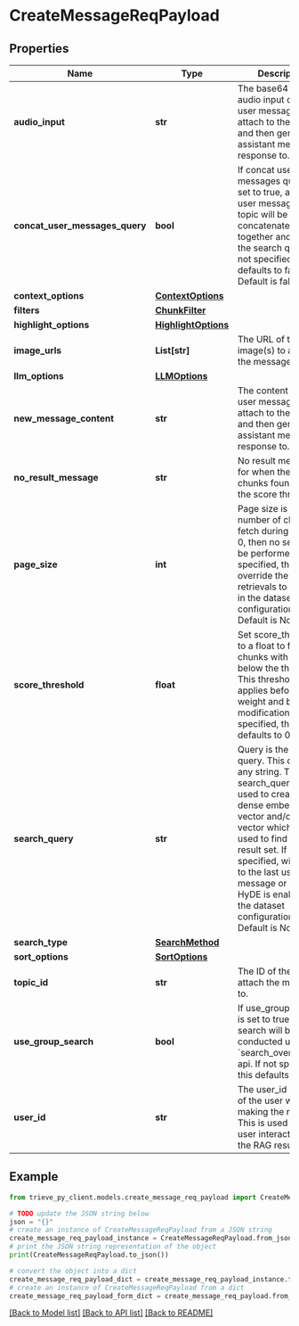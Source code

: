 # CreateMessageReqPayload


## Properties

Name | Type | Description | Notes
------------ | ------------- | ------------- | -------------
**audio_input** | **str** | The base64 encoded audio input of the user message to attach to the topic and then generate an assistant message in response to. | [optional] 
**concat_user_messages_query** | **bool** | If concat user messages query is set to true, all of the user messages in the topic will be concatenated together and used as the search query. If not specified, this defaults to false. Default is false. | [optional] 
**context_options** | [**ContextOptions**](ContextOptions.md) |  | [optional] 
**filters** | [**ChunkFilter**](ChunkFilter.md) |  | [optional] 
**highlight_options** | [**HighlightOptions**](HighlightOptions.md) |  | [optional] 
**image_urls** | **List[str]** | The URL of the image(s) to attach to the message. | [optional] 
**llm_options** | [**LLMOptions**](LLMOptions.md) |  | [optional] 
**new_message_content** | **str** | The content of the user message to attach to the topic and then generate an assistant message in response to. | [optional] 
**no_result_message** | **str** | No result message for when there are no chunks found above the score threshold. | [optional] 
**page_size** | **int** | Page size is the number of chunks to fetch during RAG. If 0, then no search will be performed. If specified, this will override the N retrievals to include in the dataset configuration. Default is None. | [optional] 
**score_threshold** | **float** | Set score_threshold to a float to filter out chunks with a score below the threshold. This threshold applies before weight and bias modifications. If not specified, this defaults to 0.0. | [optional] 
**search_query** | **str** | Query is the search query. This can be any string. The search_query will be used to create a dense embedding vector and/or sparse vector which will be used to find the result set. If not specified, will default to the last user message or HyDE if HyDE is enabled in the dataset configuration. Default is None. | [optional] 
**search_type** | [**SearchMethod**](SearchMethod.md) |  | [optional] 
**sort_options** | [**SortOptions**](SortOptions.md) |  | [optional] 
**topic_id** | **str** | The ID of the topic to attach the message to. | 
**use_group_search** | **bool** | If use_group_search is set to true, the search will be conducted using the &#x60;search_over_groups&#x60; api. If not specified, this defaults to false. | [optional] 
**user_id** | **str** | The user_id is the id of the user who is making the request. This is used to track user interactions with the RAG results. | [optional] 

## Example

```python
from trieve_py_client.models.create_message_req_payload import CreateMessageReqPayload

# TODO update the JSON string below
json = "{}"
# create an instance of CreateMessageReqPayload from a JSON string
create_message_req_payload_instance = CreateMessageReqPayload.from_json(json)
# print the JSON string representation of the object
print(CreateMessageReqPayload.to_json())

# convert the object into a dict
create_message_req_payload_dict = create_message_req_payload_instance.to_dict()
# create an instance of CreateMessageReqPayload from a dict
create_message_req_payload_form_dict = create_message_req_payload.from_dict(create_message_req_payload_dict)
```
[[Back to Model list]](../README.md#documentation-for-models) [[Back to API list]](../README.md#documentation-for-api-endpoints) [[Back to README]](../README.md)


